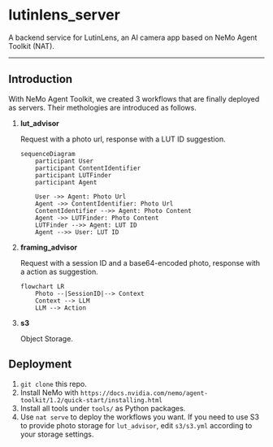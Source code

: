 # lutinlens_server

A backend service for LutinLens, an AI camera app based on NeMo Agent Toolkit (NAT).

---
## Introduction

With NeMo Agent Toolkit, we created 3 workflows that are finally deployed as servers. Their methologies are introduced as follows.

1. **lut_advisor**

	Request with a photo url, response with a LUT ID suggestion.
	
	```mermaid
	sequenceDiagram
		participant User
		participant ContentIdentifier
		participant LUTFinder
		participant Agent
		
		User ->> Agent: Photo Url
		Agent ->> ContentIdentifier: Photo Url
		ContentIdentifier -->> Agent: Photo Content
		Agent ->> LUTFinder: Photo Content
		LUTFinder -->> Agent: LUT ID
		Agent -->> User: LUT ID
	```
2. **framing_advisor**
	
    Request with a session ID and a base64-encoded photo, response with a action as suggestion.
	```mermaid
	flowchart LR
		Photo --|SessionID|--> Context
		Context --> LLM
		LLM --> Action
	```
3. **s3**

	Object Storage.
   
## Deployment

1. `git clone` this repo.
2. Install NeMo with `https://docs.nvidia.com/nemo/agent-toolkit/1.2/quick-start/installing.html`
3. Install all tools under `tools/` as Python packages.
4. Use `nat serve` to deploy the workflows you want.
If you need to use S3 to provide photo storage for `lut_advisor`, edit `s3/s3.yml` according to your storage settings.
